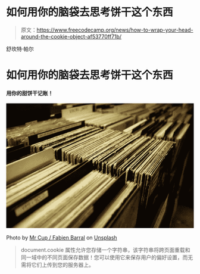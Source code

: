 # 如何用你的脑袋去思考饼干这个东西

> 原文：<https://www.freecodecamp.org/news/how-to-wrap-your-head-around-the-cookie-object-af53770ff71b/>

舒坎特·帕尔

# 如何用你的脑袋去思考饼干这个东西

#### 用你的甜饼干记账！

![LUJ8LnzUh2Z6FrGeVHr4urb5EMcoyuzM3hLj](img/8fc5a280fe2ac463b36d622aa39230bb.png)

Photo by [Mr Cup / Fabien Barral](https://unsplash.com/@iammrcup?utm_source=medium&utm_medium=referral) on [Unsplash](https://unsplash.com?utm_source=medium&utm_medium=referral)

> document.cookie 属性允许您存储一个字符串，该字符串将跨页面重载和同一域中的不同页面保存数据！您可以使用它来保存用户的偏好设置，而无需将它们上传到您的服务器上。